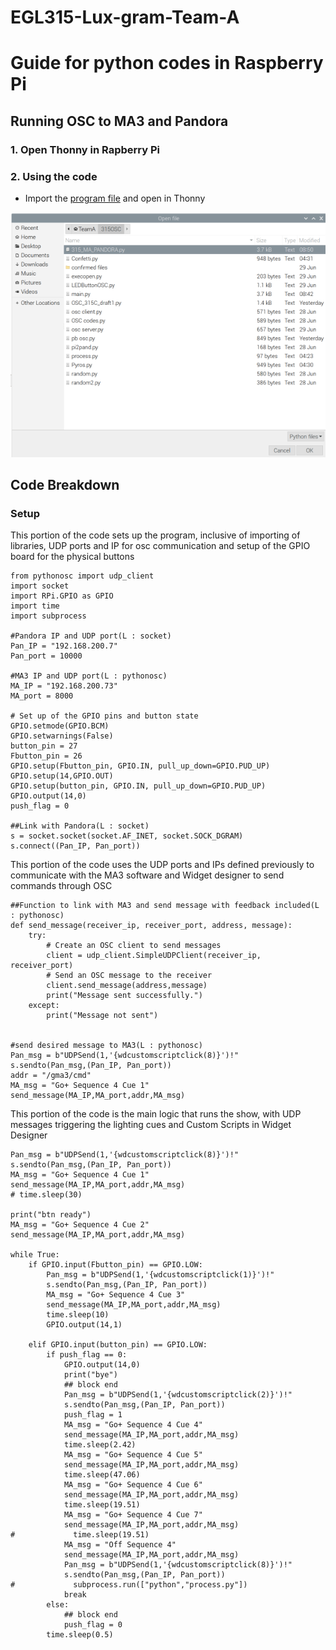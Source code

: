 # EGL315-Lux-gram-Team-A

# Guide for python codes in Raspberry Pi

## Running OSC to MA3 and Pandora

### 1. Open Thonny in Rapberry Pi

### 2. Using the code  
- Import the [program file](<../Codes/OSC_MA_PANDORA.py>) and open in Thonny


![Alt text](../imgs/open315py.png)
## Code Breakdown
### Setup

This portion of the code sets up the program, inclusive of importing of libraries, UDP ports and IP for osc communication and setup of the GPIO board for the physical buttons
```
from pythonosc import udp_client
import socket
import RPi.GPIO as GPIO
import time
import subprocess

#Pandora IP and UDP port(L : socket)
Pan_IP = "192.168.200.7"
Pan_port = 10000

#MA3 IP and UDP port(L : pythonosc)
MA_IP = "192.168.200.73"
MA_port = 8000

# Set up of the GPIO pins and button state
GPIO.setmode(GPIO.BCM)
GPIO.setwarnings(False)
button_pin = 27
Fbutton_pin = 26
GPIO.setup(Fbutton_pin, GPIO.IN, pull_up_down=GPIO.PUD_UP)
GPIO.setup(14,GPIO.OUT)
GPIO.setup(button_pin, GPIO.IN, pull_up_down=GPIO.PUD_UP)
GPIO.output(14,0)
push_flag = 0

##Link with Pandora(L : socket)
s = socket.socket(socket.AF_INET, socket.SOCK_DGRAM)
s.connect((Pan_IP, Pan_port))
```
This portion of the code uses the UDP ports and IPs defined previously to communicate with the MA3 software and Widget designer to send commands through OSC
```
##Function to link with MA3 and send message with feedback included(L : pythonosc)
def send_message(receiver_ip, receiver_port, address, message):
	try:
		# Create an OSC client to send messages
		client = udp_client.SimpleUDPClient(receiver_ip, receiver_port)
		# Send an OSC message to the receiver
		client.send_message(address,message)
		print("Message sent successfully.")
	except:
		print("Message not sent")


#send desired message to MA3(L : pythonosc)
Pan_msg = b"UDPSend(1,'{wdcustomscriptclick(8)}')!"
s.sendto(Pan_msg,(Pan_IP, Pan_port))
addr = "/gma3/cmd"
MA_msg = "Go+ Sequence 4 Cue 1"
send_message(MA_IP,MA_port,addr,MA_msg)
```
This portion of the code is the main logic that runs the show, with UDP messages triggering the lighting cues and Custom Scripts in Widget Designer
```
Pan_msg = b"UDPSend(1,'{wdcustomscriptclick(8)}')!"
s.sendto(Pan_msg,(Pan_IP, Pan_port))
MA_msg = "Go+ Sequence 4 Cue 1"
send_message(MA_IP,MA_port,addr,MA_msg)
# time.sleep(30)

print("btn ready")
MA_msg = "Go+ Sequence 4 Cue 2"
send_message(MA_IP,MA_port,addr,MA_msg)

while True:
    if GPIO.input(Fbutton_pin) == GPIO.LOW:
        Pan_msg = b"UDPSend(1,'{wdcustomscriptclick(1)}')!"
        s.sendto(Pan_msg,(Pan_IP, Pan_port))
        MA_msg = "Go+ Sequence 4 Cue 3"
        send_message(MA_IP,MA_port,addr,MA_msg)
        time.sleep(10)
        GPIO.output(14,1) 
    
    elif GPIO.input(button_pin) == GPIO.LOW:
        if push_flag == 0:
            GPIO.output(14,0)
            print("bye")
            ## block end
            Pan_msg = b"UDPSend(1,'{wdcustomscriptclick(2)}')!"
            s.sendto(Pan_msg,(Pan_IP, Pan_port))
            push_flag = 1
            MA_msg = "Go+ Sequence 4 Cue 4"
            send_message(MA_IP,MA_port,addr,MA_msg)
            time.sleep(2.42)
            MA_msg = "Go+ Sequence 4 Cue 5"
            send_message(MA_IP,MA_port,addr,MA_msg)
            time.sleep(47.06)
            MA_msg = "Go+ Sequence 4 Cue 6"
            send_message(MA_IP,MA_port,addr,MA_msg)
            time.sleep(19.51)
            MA_msg = "Go+ Sequence 4 Cue 7"
            send_message(MA_IP,MA_port,addr,MA_msg)
#             time.sleep(19.51)
            MA_msg = "Off Sequence 4"
            send_message(MA_IP,MA_port,addr,MA_msg)
            Pan_msg = b"UDPSend(1,'{wdcustomscriptclick(8)}')!"
            s.sendto(Pan_msg,(Pan_IP, Pan_port))
#             subprocess.run(["python","process.py"])
            break
        else:
            ## block end
            push_flag = 0
        time.sleep(0.5)
```



